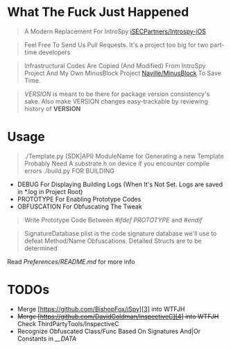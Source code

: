 # What The Fuck Just Happened
> A Modern Replacement For IntroSpy [iSECPartners/Introspy-iOS][1]

> Feel Free To Send Us Pull Requests. It's a project too big for two part-time developers

> Infrastructural Codes Are Copied (And Modified) From IntroSpy Project And My Own MinusBlock Project [Naville/MinusBlock][2] To Save Time.

> *VERSION* is meant to be there for package version consistency's sake. Also make VERSION changes easy-trackable by reviewing history of **VERSION**

# Usage
> ./Template.py (SDK|API) ModuleName
	for Generating a new Template
>Probably Need A substrate.h on device if you encounter compile errors
> ./build.py FOR BUILDING
- DEBUG For Displaying Building Logs (When It's Not Set. Logs are saved in *.log in Project Root)
- PROTOTYPE For Enabling Prototype Codes
- OBFUSCATION For Obfuscating The Tweak

> Write Prototype Code Between *\#ifdef PROTOTYPE* and *\#endif*

> SignatureDatabase.plist is the code signature database we'll use to defeat Method/Name Obfuscations. Detailed Structs are to be determined

Read *Preferences/README.md* for more info

# TODOs
- Merge [https://github.com/BishopFox/iSpy][3] into WTFJH
- ~~Merge [https://github.com/DavidGoldman/InspectiveC][4] into WTFJH~~ Check ThirdPartyTools/InspectiveC
- Recognize Obfuscated Class/Func Based On Signatures And|Or Constants in *\_\_DATA*

[1]:	https://github.com/iSECPartners/Introspy-iOS
[2]:	https://github.com/Naville/MinusBlock
[3]:	https://github.com/BishopFox/iSpy "iSpy"
[4]:	https://github.com/DavidGoldman/InspectiveC "InspectiveC"
